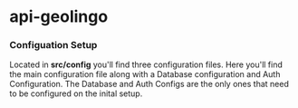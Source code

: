 # api-geolingo

### Configuation Setup
Located in **src/config** you'll find three configuration files. Here you'll find the main configuration file along with a Database configuration and Auth Configuration. The Database and Auth Configs are the only ones that need to be configured on the inital setup.
